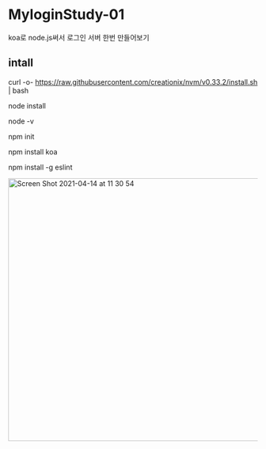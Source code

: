 # MyloginStudy-01
koa로 node.js써서 로그인 서버 한번 만들어보기 


## intall

curl -o- https://raw.githubusercontent.com/creationix/nvm/v0.33.2/install.sh | bash

node install 

node -v 

npm init

npm install koa

npm install -g eslint

<img width="531" alt="Screen Shot 2021-04-14 at 11 30 54" src="https://user-images.githubusercontent.com/31498653/114645690-ea418000-9d14-11eb-992b-e068e6727efd.png">
